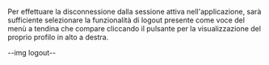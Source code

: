 Per effettuare la disconnessione dalla sessione attiva nell'applicazione, sarà sufficiente selezionare la funzionalità di logout presente come voce del menù a tendina che compare cliccando il pulsante per la visualizzazione del proprio profilo in alto a destra.

--img logout--
